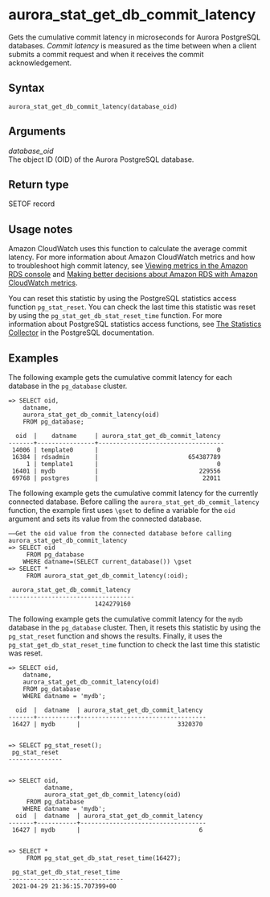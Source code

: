 # aurora\_stat\_get\_db\_commit\_latency<a name="aurora_stat_get_db_commit_latency"></a>

Gets the cumulative commit latency in microseconds for Aurora PostgreSQL databases\. *Commit latency* is measured as the time between when a client submits a commit request and when it receives the commit acknowledgement\.

## Syntax<a name="aurora_stat_get_db_commit_latency-syntax"></a>

 

```
aurora_stat_get_db_commit_latency(database_oid)
```

## Arguments<a name="aurora_stat_get_db_commit_latency-arguments"></a>

 *database\_oid*   
The object ID \(OID\) of the Aurora PostgreSQL database\.

## Return type<a name="aurora_stat_get_db_commit_latency-return-type"></a>

SETOF record

## Usage notes<a name="aurora_stat_get_db_commit_latency-usage-notes"></a>

Amazon CloudWatch uses this function to calculate the average commit latency\. For more information about Amazon CloudWatch metrics and how to troubleshoot high commit latency, see [Viewing metrics in the Amazon RDS console](USER_Monitoring.md) and [Making better decisions about Amazon RDS with Amazon CloudWatch metrics](https://aws.amazon.com/blogs/database/making-better-decisions-about-amazon-rds-with-amazon-cloudwatch-metrics/)\.

You can reset this statistic by using the PostgreSQL statistics access function `pg_stat_reset`\. You can check the last time this statistic was reset by using the `pg_stat_get_db_stat_reset_time` function\. For more information about PostgreSQL statistics access functions, see [The Statistics Collector](https://www.postgresql.org/docs/9.1/monitoring-stats.html) in the PostgreSQL documentation\.

## Examples<a name="aurora_stat_get_db_commit_latency-examples"></a>

The following example gets the cumulative commit latency for each database in the `pg_database` cluster\.

```
=> SELECT oid, 
    datname, 
    aurora_stat_get_db_commit_latency(oid) 
    FROM pg_database;
     
  oid  |    datname     | aurora_stat_get_db_commit_latency
-------+----------------+-----------------------------------
 14006 | template0      |                                 0
 16384 | rdsadmin       |                         654387789
     1 | template1      |                                 0
 16401 | mydb           |                            229556
 69768 | postgres       |                             22011
```

The following example gets the cumulative commit latency for the currently connected database\. Before calling the `aurora_stat_get_db_commit_latency` function, the example first uses `\gset` to define a variable for the `oid` argument and sets its value from the connected database\.

```
––Get the oid value from the connected database before calling aurora_stat_get_db_commit_latency
=> SELECT oid
     FROM pg_database
    WHERE datname=(SELECT current_database()) \gset
=> SELECT * 
     FROM aurora_stat_get_db_commit_latency(:oid);
   
 aurora_stat_get_db_commit_latency
-----------------------------------
                        1424279160
```

The following example gets the cumulative commit latency for the `mydb` database in the `pg_database` cluster\. Then, it resets this statistic by using the `pg_stat_reset` function and shows the results\. Finally, it uses the `pg_stat_get_db_stat_reset_time` function to check the last time this statistic was reset\.

```
=> SELECT oid,
    datname,
    aurora_stat_get_db_commit_latency(oid)
    FROM pg_database
    WHERE datname = 'mydb';
     
  oid  |  datname  | aurora_stat_get_db_commit_latency
-------+-----------+-----------------------------------
 16427 | mydb      |                           3320370


=> SELECT pg_stat_reset();
 pg_stat_reset
---------------

    
=> SELECT oid,
          datname,
          aurora_stat_get_db_commit_latency(oid)
     FROM pg_database
    WHERE datname = 'mydb';    
  oid  |  datname  | aurora_stat_get_db_commit_latency
-------+-----------+-----------------------------------
 16427 | mydb      |                                 6
    
    
=> SELECT * 
     FROM pg_stat_get_db_stat_reset_time(16427);
     
 pg_stat_get_db_stat_reset_time
--------------------------------
 2021-04-29 21:36:15.707399+00
```